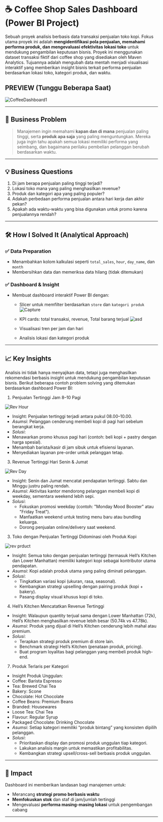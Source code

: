 # ☕ Coffee Shop Sales Dashboard (Power BI Project)

Sebuah proyek analisis berbasis data transaksi penjualan toko kopi. Fokus utama proyek ini adalah **mengidentifikasi pola penjualan, memahami performa produk, dan mengevaluasi efektivitas lokasi toko** untuk mendukung pengambilan keputusan bisnis.
Proyek ini menggunakan dataset transaksi fiktif dari coffee shop yang disediakan oleh Maven Analytics. Tujuannya adalah mengubah data mentah menjadi visualisasi interaktif yang memberikan insight bisnis terkait performa penjualan berdasarkan lokasi toko, kategori produk, dan waktu.

## PREVIEW (Tunggu Beberapa Saat)
![CoffeeDashboard1](https://github.com/user-attachments/assets/6fb9e396-a4d7-46f3-9c8a-dbdf9ed3e6b2)



---

## 🧩 Business Problem

> Manajemen ingin memahami **kapan dan di mana** penjualan paling tinggi, serta **produk apa saja** yang paling menguntungkan. Mereka juga ingin tahu apakah semua lokasi memiliki performa yang seimbang, dan bagaimana perilaku pembelian pelanggan berubah berdasarkan waktu.

---

## 💡 Business Questions
1. Di jam berapa penjualan paling tinggi terjadi?
2. Lokasi toko mana yang paling menghasilkan revenue?
3. Produk dan kategori apa yang paling populer?
4. Adakah perbedaan performa penjualan antara hari kerja dan akhir pekan?
5. Apakah ada waktu-waktu yang bisa digunakan untuk promo karena penjualannya rendah?

---


## 🛠️ How I Solved It (Analytical Approach)

### ✅ Data Preparation
- Menambahkan kolom kalkulasi seperti `total_sales`, `hour`, `day_name`, dan `month`
- Membersihkan data dan memeriksa data hilang (tidak ditemukan)

### ✅ Dashboard & Insight
- Membuat dashboard interaktif Power BI dengan:
  - Slicer untuk memfilter berdasarkan `store` dan `kategori produk`
    ![Capture](https://github.com/user-attachments/assets/5fcc6f29-2573-47fe-8751-6d17214159fc)

  - KPI cards: total transaksi, revenue, Total barang terjual
    ![asd](https://github.com/user-attachments/assets/7cb7d184-1e2b-41e6-83de-ef908d2b03ff)
  - Visualisasi tren per jam dan hari
  - Analisis lokasi dan kategori produk

---

## 📈 Key Insights
Analisis ini tidak hanya menyajikan data, tetapi juga menghasilkan rekomendasi berbasis insight untuk mendukung pengambilan keputusan bisnis. Berikut beberapa contoh problem solving yang ditemukan berdasarkan dashboard Power BI:

1. Penjualan Tertinggi Jam 8–10 Pagi
   
 ![Rev Hour](https://github.com/user-attachments/assets/5c0903e3-22af-43eb-b9f4-e8dca4b5c265)
 - Insight: Penjualan tertinggi terjadi antara pukul 08.00–10.00.
 - *Asumsi*: Pelanggan cenderung membeli kopi di pagi hari sebelum berangkat kerja.
 - *Solusi*:
  - Menawarkan promo khusus pagi hari (contoh: beli kopi + pastry dengan harga spesial).
  - Menambah barista/kasir di jam sibuk untuk efisiensi layanan.
  - Menyediakan layanan pre-order untuk pelanggan tetap.

3. Revenue Tertinggi Hari Senin & Jumat

  ![Rev Day](https://github.com/user-attachments/assets/fa2c206a-f19e-4327-8037-0f51a9e4e530)
  - Insight: Senin dan Jumat mencatat pendapatan tertinggi. Sabtu dan Minggu justru paling rendah.
  - *Asumsi*: Aktivitas kantor mendorong pelanggan membeli kopi di weekday, sementara weekend lebih sepi.
  - *Solusi*:
    - Fokuskan promosi weekday (contoh: "Monday Mood Booster" atau "Friday Treat").
    - Manfaatkan weekend untuk testing menu baru atau bundling keluarga.
    - Dorong penjualan online/delivery saat weekend.

3. Toko dengan Penjualan Tertinggi Didominasi oleh Produk Kopi
   
![rev prduct](https://github.com/user-attachments/assets/2c90742f-598f-4deb-8097-c65d8f610e32)
- Insight: Semua toko dengan penjualan tertinggi (termasuk Hell’s Kitchen dan Lower Manhattan) memiliki kategori kopi sebagai kontributor utama pendapatan.
- *Asumsi*: Kopi adalah produk utama yang paling diminati pelanggan.
- *Solusi*:
  - Tingkatkan variasi kopi (ukuran, rasa, seasonal).
  - Kembangkan strategi upselling dengan pairing produk (kopi + bakery).
  - Pasang display visual khusus kopi di toko.

4. Hell’s Kitchen Mencatatkan Revenue Tertinggi
- Insight: Walaupun quantity terjual sama dengan Lower Manhattan (72k), Hell’s Kitchen menghasilkan revenue lebih besar (50.74k vs 47.78k).
- *Asumsi*: Produk yang dijual di Hell’s Kitchen cenderung lebih mahal atau premium.
- *Solusi*:
  - Terapkan strategi produk premium di store lain.
  - Benchmark strategi Hell’s Kitchen (penataan produk, pricing).
  - Buat program loyalitas bagi pelanggan yang membeli produk high-end.

7. Produk Terlaris per Kategori
- Insight Produk Unggulan:
- Coffee: Barista Espresso
- Tea: Brewed Chai Tea
- Bakery: Scone
- Chocolate: Hot Chocolate
- Coffee Beans: Premium Beans
- Branded: Housewares
- Loose Tea: Chai Tea
- Flavour: Regular Syrup
- Packaged Chocolate: Drinking Chocolate
- *Asumsi*: Setiap kategori memiliki “produk bintang” yang konsisten dipilih pelanggan.
- *Solusi*:
  - Prioritaskan display dan promosi produk unggulan tiap kategori.
  - Lakukan analisis margin untuk memastikan profitabilitas.
  - Kembangkan strategi upsell/cross-sell berbasis produk unggulan.

---

## 🎯 Impact

Dashboard ini memberikan landasan bagi manajemen untuk:
- Merancang **strategi promo berbasis waktu**
- **Memfokuskan stok** dan staf di jam/jumlah tertinggi
- Mengevaluasi **performa masing-masing lokasi** untuk pengembangan cabang

---

